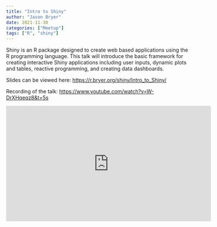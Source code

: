 ```yaml
---
title: "Intro to Shiny"
author: "Jason Bryer"
date: 2021-11-30
categories: ["Meetup"]
tags: ["R", "shiny"]
---
```


Shiny is an R package designed to create web based applications using the R programming language. This talk will introduce the basic framework for creating interactive Shiny applications including user inputs, dynamic plots and tables, reactive programming, and creating data dashboards.

Slides can be viewed here: https://r.bryer.org/shiny/Intro_to_Shiny/

Recording of the talk: https://www.youtube.com/watch?v=W-DrXHqeqz8&t=5s

<iframe width="560" height="315" src="https://www.youtube.com/embed/W-DrXHqeqz8" title="YouTube video player" frameborder="0" allow="accelerometer; autoplay; clipboard-write; encrypted-media; gyroscope; picture-in-picture" allowfullscreen></iframe>

